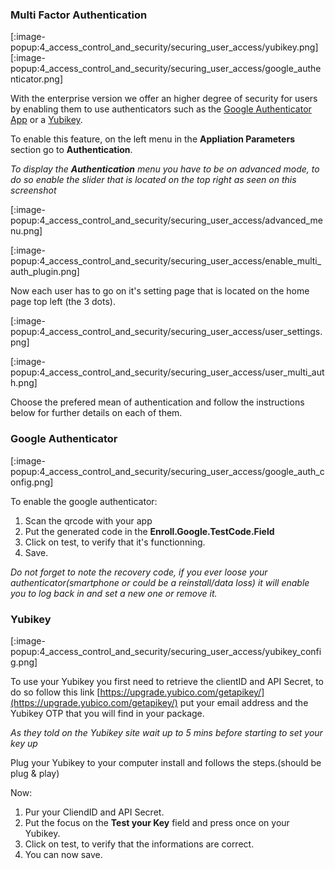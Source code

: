 ### Multi Factor Authentication

[:image-popup:4_access_control_and_security/securing_user_access/yubikey.png] [:image-popup:4_access_control_and_security/securing_user_access/google_authenticator.png]

With the enterprise version we offer an higher degree of security for users by enabling them to use authenticators such as the [Google Authenticator App](https://en.wikipedia.org/wiki/Google_Authenticator) or a [Yubikey](https://www.yubico.com/).

To enable this feature, on the left menu in the **Appliation Parameters** section go to **Authentication**.

*To display the **Authentication** menu you have to be on advanced mode, to do so enable the slider that is located on the top right as seen on this screenshot*

[:image-popup:4_access_control_and_security/securing_user_access/advanced_menu.png]

[:image-popup:4_access_control_and_security/securing_user_access/enable_multi_auth_plugin.png]

Now each user has to go on it's setting page that is located on the home page top left (the 3 dots).

[:image-popup:4_access_control_and_security/securing_user_access/user_settings.png]

[:image-popup:4_access_control_and_security/securing_user_access/user_multi_auth.png]

Choose the prefered mean of authentication and follow the instructions below for further details on each of them.

### Google Authenticator

[:image-popup:4_access_control_and_security/securing_user_access/google_auth_config.png]

To enable the google authenticator:

1. Scan the qrcode with your app
2. Put the generated code in the **Enroll.Google.TestCode.Field**
3. Click on test, to verify that it's functionning.
4. Save.

*Do not forget to note the recovery code, if you ever loose your authenticator(smartphone or could be a reinstall/data loss) it will enable you to log back in and set a new one or remove it.*

### Yubikey

[:image-popup:4_access_control_and_security/securing_user_access/yubikey_config.png]

To use your Yubikey you first need to retrieve the clientID and API Secret, to do so follow this link
[https://upgrade.yubico.com/getapikey/](https://upgrade.yubico.com/getapikey/) put your email address and the Yubikey OTP that you will find in your package.

*As they told on the Yubikey site wait up to 5 mins before starting to set your key up*

Plug your Yubikey to your computer install and follows the steps.(should be plug & play)

Now:

1. Pur your CliendID and API Secret.
2. Put the focus on the **Test your Key** field and press once on your Yubikey.
3. Click on test, to verify that the informations are correct.
4. You can now save.